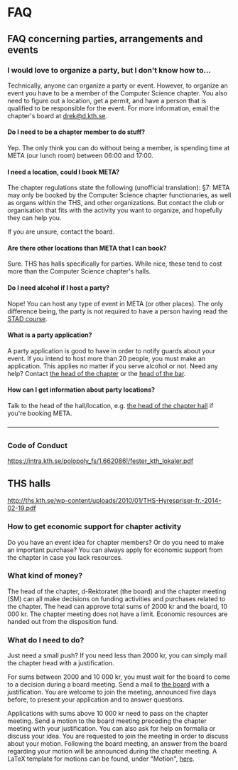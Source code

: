# FAQ

## FAQ concerning parties, arrangements and events

### I would love to organize a party, but I don't know how to...

Technically, anyone can organize a party or event. However, to organize an
event you have to be a member of the Computer Science chapter. You also need
to figure out a location, get a permit, and have a
person that is qualified to be responsible for the event.
For more information, email the chapter's board at drek@d.kth.se.

#### Do I need to be a chapter member to do stuff?

Yep. The only think you can do without being a member, is spending time at META (our lunch room) between 06:00 and 17:00.

#### I need a location, could I book META?

The chapter regulations state the following (unofficial translation):
§7: META may only be booked by the Computer Science chapter functionaries, as well as
organs within the THS, and other organizations. But contact the club or
organisation that fits with the activity you want to organize, and hopefully
they can help you.

If you are unsure, contact the board.

#### Are there other locations than META that I can book?

Sure. THS has halls specifically for parties. While nice, these tend to
cost more than the Computer Science chapter's halls.

#### Do I need alcohol if I host a party?

Nope! You can host any type of event in META (or other places).
The only difference being, the party is not required to have a person
having read the [STAD course](http://www.stad.org/en/about-stad).

#### What is a party application?

A party application is good to have in order to notify guards about your event.
If you intend to host more than 20 people, you must make an application. This
applies no matter if you serve alcohol or not. Need any help? Contact [the head of the chapter](ordf@d.kth.se)
or the [head of the bar](klubbm@d.kth.se).

#### How can I get information about party locations?

Talk to the head of the hall/location, e.g. [the head of the chapter hall](lokalchef@d.kth.se) if you're booking META.

––––––––––––––––––––––––––––––––––––––––––––––––––––––––––––––––––––

### Code of Conduct

<https://intra.kth.se/polopoly_fs/1.662086!/fester_kth_lokaler.pdf>

THS halls
-----------

<http://ths.kth.se/wp-content/uploads/2010/01/THS-Hyrespriser-fr.-2014-02-19.pdf>

### How to get economic support for chapter activity

Do you have an event idea for chapter members? Or do you need to make an important purchase? You can always apply for economic support from the chapter in case you lack resources.

### What kind of money?

The head of the chapter, d-Rektoratet (the board) and the chapter meeting (SM) can all make decisions on funding activities and purchases related to the chapter. The head can approve total sums of 2000 kr and the board, 10 000 kr. The chapter meeting does not have a limit. Economic resources are handed out from the disposition fund.

### What do I need to do?

Just need a small push? If you need less than 2000 kr, you can simply mail the chapter head with a justification.

For sums between 2000 and 10 000 kr, you must wait for the board to come to a decision during a board meeting. Send a mail to [the board](drek@d.kth.se) with a justification. You are welcome to join the meeting, announced five days before, to present your application and to answer questions.

Applications with sums above 10 000 kr need to pass on the chapter meeting. Send a motion to the board meeting preceding the chapter meeting with your justification. You can also ask for help on formalia or discuss your idea. You are requested to join the meeting in order to discuss about your motion. Following the board meeting, an answer from the board regarding your motion will be announced during the chapter meeting. A LaTeX template for motions can be found, under "Motion", [here](https://motioner.datasektionen.se/).
